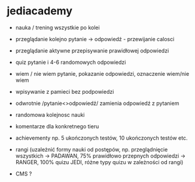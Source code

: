 # jediacademy

- nauka / trening
wszystkie po kolei
- przeglądanie
kolejno pytanie -> odpowiedź - przewijanie calosci
- przeglądanie aktywne
przepisywanie prawidłowej odpowiedzi
- quiz
pytanie i 4-6 randomowych odpowiedzi
- wiem / nie wiem
pytanie, pokazanie odpowiedzi, oznaczenie wiem/nie wiem
- wpisywanie
z pamieci bez podpowiedzi
- odwrotnie /pytanie<>odpowiedź/
zamienia odpowiedź z pytaniem
- randomowa kolejnosc nauki

- komentarze dla konkretnego tieru

- achievementy np. 5 ukończonych testów, 10 ukończonych testów etc.
- rangi (uzależnić formy nauki od postępów, np. przeglądnięcie wszystkich -> PADAWAN, 
75% prawidłowo przepnych odpowiedzi -> RANGER, 100% quizu JEDI, różne typy quizu w zależności od rangi)
- CMS ?
